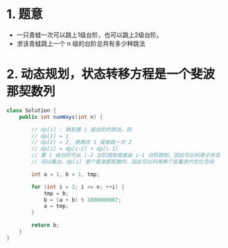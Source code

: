 

# 1. 题意

- 一只青蛙一次可以跳上1级台阶，也可以跳上2级台阶。
- 求该青蛙跳上一个 n 级的台阶总共有多少种跳法


# 2. 动态规划，状态转移方程是一个斐波那契数列

```java
class Solution {
    public int numWays(int n) {

        // dp[i] : 跳到第 i 级台阶的跳法，则
        // dp[1] = 1
        // dp[2] = 2, 跳两次 1 或者跳一次 2
        // dp[i] = dp[i-2] + dp[i-1]
        // 第 i 级台阶可从 i-2 台阶跳到或者由 i-1 台阶跳到，因此可以利用子状态
        // 可以看出，dp[i] 是个斐波那契数列，因此可以利用两个变量迭代优化空间

        int a = 1, b = 1, tmp;

        for (int i = 2; i <= n; ++i) {
            tmp = b;
            b = (a + b) % 1000000007;
            a = tmp;
        }

        return b;
    }
}
```